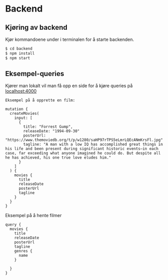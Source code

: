 # Backend

## Kjøring av backend

Kjør kommandoene under i terminalen for å starte backenden.

```bash
$ cd backend
$ npm install
$ npm start
```

## Eksempel-queries

Kjører man lokalt vil man få opp en side for å kjøre queries på [localhost:4000](localhost:4000)

```
Eksempel på å opprette en film:

mutation {
  createMovies(
    input: [
      {
        title: "Forrest Gump",
        releaseDate: "1994-09-30"
        posterUrl: "https://www.themoviedb.org/t/p/w1280/saHP97rTPS5eLmrLQEcANmKrsFl.jpg"
        tagline: "A man with a low IQ has accomplished great things in his life and been present during significant historic events—in each case, far exceeding what anyone imagined he could do. But despite all he has achieved, his one true love eludes him."
      }
    ]
  ) {
    movies {
      title
      releaseDate
      posterUrl
      tagline
    }
  }
}
```

Eksempel på å hente filmer

```
query {
  movies {
    title
    releaseDate
    posterUrl
    tagline
    genres {
      name
    }

  }
}
```
